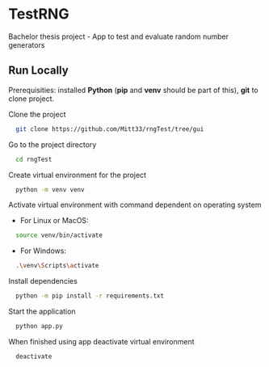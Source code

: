 
# TestRNG

Bachelor thesis project - App to test and evaluate random number generators


## Run Locally

Prerequisities: installed **Python** (**pip** and **venv** should be part of this), **git** to clone project. 

Clone the project

```bash
  git clone https://github.com/Mitt33/rngTest/tree/gui
```

Go to the project directory

```bash
  cd rngTest
```

Create virtual environment for the project

```bash
  python -m venv venv
```

Activate virtual environment with command dependent on operating system

- For Linux or MacOS:
```bash
  source venv/bin/activate 
```

- For Windows:
```bash
  .\venv\Scripts\activate  
```

Install dependencies

```bash
  python -m pip install -r requirements.txt
```

Start the application

```bash
  python app.py
```

When finished using app deactivate virtual environment

```bash
  deactivate
```



